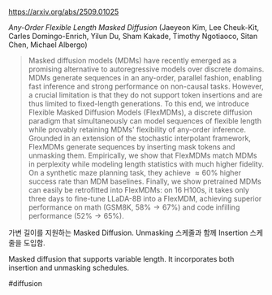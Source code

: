 https://arxiv.org/abs/2509.01025

*Any-Order Flexible Length Masked Diffusion* (Jaeyeon Kim, Lee Cheuk-Kit, Carles Domingo-Enrich, Yilun Du, Sham Kakade, Timothy Ngotiaoco, Sitan Chen, Michael Albergo)

> Masked diffusion models (MDMs) have recently emerged as a promising alternative to autoregressive models over discrete domains. MDMs generate sequences in an any-order, parallel fashion, enabling fast inference and strong performance on non-causal tasks. However, a crucial limitation is that they do not support token insertions and are thus limited to fixed-length generations. To this end, we introduce Flexible Masked Diffusion Models (FlexMDMs), a discrete diffusion paradigm that simultaneously can model sequences of flexible length while provably retaining MDMs' flexibility of any-order inference. Grounded in an extension of the stochastic interpolant framework, FlexMDMs generate sequences by inserting mask tokens and unmasking them. Empirically, we show that FlexMDMs match MDMs in perplexity while modeling length statistics with much higher fidelity. On a synthetic maze planning task, they achieve $\approx 60 \%$ higher success rate than MDM baselines. Finally, we show pretrained MDMs can easily be retrofitted into FlexMDMs: on 16 H100s, it takes only three days to fine-tune LLaDA-8B into a FlexMDM, achieving superior performance on math (GSM8K, $58\% \to 67\%$) and code infilling performance ($52\% \to 65\%$).

가변 길이를 지원하는 Masked Diffusion. Unmasking 스케줄과 함께 Insertion 스케줄을 도입함.

Masked diffusion that supports variable length. It incorporates both insertion and unmasking schedules.

#diffusion 